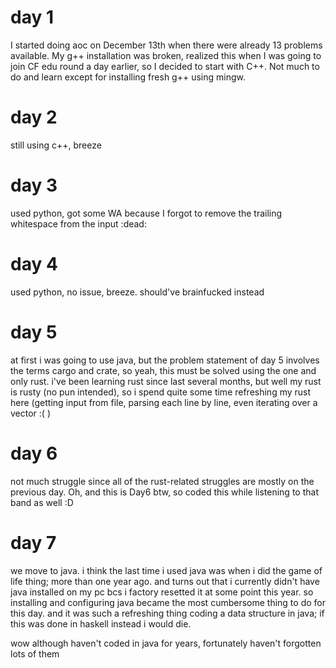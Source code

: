 # day 1

I started doing aoc on December 13th when there were already 13 problems available. My g++ installation was broken, realized this when I was going to join CF edu round a day earlier, so I decided to start with C++. Not much to do and learn except for installing fresh g++ using mingw.

# day 2

still using c++, breeze

# day 3

used python, got some WA because I forgot to remove the trailing whitespace from the input :dead:

# day 4

used python, no issue, breeze. should've brainfucked instead

# day 5

at first i was going to use java, but the problem statement of day 5 involves the terms cargo and crate, so yeah, this must be solved using the one and only rust. i've been learning rust since last several months, but well my rust is rusty (no pun intended), so i spend quite some time refreshing my rust here (getting input from file, parsing each line by line, even iterating over a vector :( )

# day 6

not much struggle since all of the rust-related struggles are mostly on the previous day. Oh, and this is Day6 btw, so coded this while listening to that band as well :D

# day 7

we move to java. i think the last time i used java was when i did the game of life thing; more than one year ago. and turns out that i currently didn't have java installed on my pc bcs i factory resetted it at some point this year. so installing and configuring java became the most cumbersome thing to do for this day. and it was such a refreshing thing coding a data structure in java; if this was done in haskell instead i would die.

wow although haven't coded in java for years, fortunately haven't forgotten lots of them

